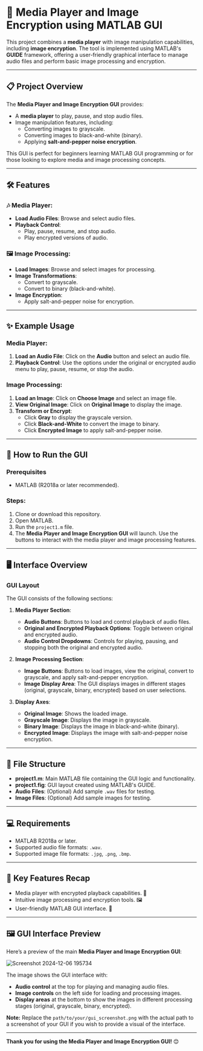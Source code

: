 # 🎵 Media Player and Image Encryption using MATLAB GUI

This project combines a **media player** with image manipulation capabilities, including **image encryption**. The tool is implemented using MATLAB's **GUIDE** framework, offering a user-friendly graphical interface to manage audio files and perform basic image processing and encryption.

---

## 📋 Project Overview

The **Media Player and Image Encryption GUI** provides:
- A **media player** to play, pause, and stop audio files.
- Image manipulation features, including:
  - Converting images to grayscale.
  - Converting images to black-and-white (binary).
  - Applying **salt-and-pepper noise encryption**.

This GUI is perfect for beginners learning MATLAB GUI programming or for those looking to explore media and image processing concepts.

---

## 🛠️ Features

### 🎶 Media Player:
- **Load Audio Files**: Browse and select audio files.
- **Playback Control**:
  - Play, pause, resume, and stop audio.
  - Play encrypted versions of audio.

### 🖼️ Image Processing:
- **Load Images**: Browse and select images for processing.
- **Image Transformations**:
  - Convert to grayscale.
  - Convert to binary (black-and-white).
- **Image Encryption**:
  - Apply salt-and-pepper noise for encryption.

---

## ✨ Example Usage

### Media Player:
1. **Load an Audio File**: Click on the **Audio** button and select an audio file.
2. **Playback Control**: Use the options under the original or encrypted audio menu to play, pause, resume, or stop the audio.

### Image Processing:
1. **Load an Image**: Click on **Choose Image** and select an image file.
2. **View Original Image**: Click on **Original Image** to display the image.
3. **Transform or Encrypt**:
   - Click **Gray** to display the grayscale version.
   - Click **Black-and-White** to convert the image to binary.
   - Click **Encrypted Image** to apply salt-and-pepper noise.

---

## 🚀 How to Run the GUI

### Prerequisites
- MATLAB (R2018a or later recommended).

### Steps:
1. Clone or download this repository.
2. Open MATLAB.
3. Run the `project1.m` file.
4. The **Media Player and Image Encryption GUI** will launch. Use the buttons to interact with the media player and image processing features.

---

## 🖥️ Interface Overview

### GUI Layout

The GUI consists of the following sections:

1. **Media Player Section**:
   - **Audio Buttons**: Buttons to load and control playback of audio files.
   - **Original and Encrypted Playback Options**: Toggle between original and encrypted audio.
   - **Audio Control Dropdowns**: Controls for playing, pausing, and stopping both the original and encrypted audio.

2. **Image Processing Section**:
   - **Image Buttons**: Buttons to load images, view the original, convert to grayscale, and apply salt-and-pepper encryption.
   - **Image Display Area**: The GUI displays images in different stages (original, grayscale, binary, encrypted) based on user selections.

3. **Display Axes**:
   - **Original Image**: Shows the loaded image.
   - **Grayscale Image**: Displays the image in grayscale.
   - **Binary Image**: Displays the image in black-and-white (binary).
   - **Encrypted Image**: Displays the image with salt-and-pepper noise encryption.

---

## 📂 File Structure

- **project1.m**: Main MATLAB file containing the GUI logic and functionality.
- **project1.fig**: GUI layout created using MATLAB's GUIDE.
- **Audio Files**: (Optional) Add sample `.wav` files for testing.
- **Image Files**: (Optional) Add sample images for testing.

---

## 💻 Requirements

- MATLAB R2018a or later.
- Supported audio file formats: `.wav`.
- Supported image file formats: `.jpg`, `.png`, `.bmp`.

---

## 🔑 Key Features Recap
- Media player with encrypted playback capabilities. 🎵
- Intuitive image processing and encryption tools. 🖼️
- User-friendly MATLAB GUI interface. 🌟

---

## 🖼️ GUI Interface Preview

Here’s a preview of the main **Media Player and Image Encryption GUI**:

![Screenshot 2024-12-06 195734](https://github.com/user-attachments/assets/9404583d-75d6-4e2d-b8ff-c45639f7dc45)

The image shows the GUI interface with:
- **Audio control** at the top for playing and managing audio files.
- **Image controls** on the left side for loading and processing images.
- **Display areas** at the bottom to show the images in different processing stages (original, grayscale, binary, encrypted).

**Note:** Replace the `path/to/your/gui_screenshot.png` with the actual path to a screenshot of your GUI if you wish to provide a visual of the interface.

---

**Thank you for using the Media Player and Image Encryption GUI!** 😊

